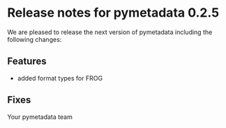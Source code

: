 # Release notes for pymetadata 0.2.5

We are pleased to release the next version of pymetadata including the
following changes:

## Features
- added format types for FROG

## Fixes

Your pymetadata team
